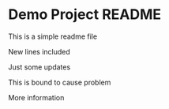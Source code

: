 # Demo Project README

This is a simple readme file

New lines included

Just some updates

This is bound to cause problem

More information